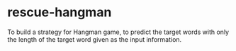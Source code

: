 # rescue-hangman
To build a strategy for Hangman game, to predict the target words with only the length of the target word given as the input information.
